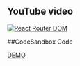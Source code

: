 ## YouTube video

<a href="https://www.youtube.com/watch?v=cN6gdSRe6aA"><img src="https://img.youtube.com/vi/cN6gdSRe6aA/hqdefault.jpg" alt='React Router DOM'></a>

##CodeSandbox Code

[DEMO](https://codesandbox.io/s/react-router-dom-hlx8x)
